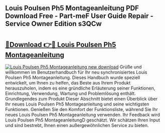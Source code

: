 ## Louis Poulsen Ph5 Montageanleitung PDF Download Free - Part-meF User Guide Repair - Service Owner Edition s3QCw

# <h2><a href="http://df6yij.blite.top/?on=Louis+Poulsen+Ph5+Montageanleitung">🔗Download 👉🔴 Louis Poulsen Ph5 Montageanleitung</a></h2>

[![Louis Poulsen Ph5 Montageanleitung new download](https://i.imgur.com/lujVjoI.png)](http://df6yij.blite.top/?on=Louis+Poulsen+Ph5+Montageanleitung)
Grüße und willkommen im Benutzerhandbuch für Ihr neu synchronisiertes Louis Poulsen Ph5 Montageanleitung. Dieses Handbuch wurde speziell entwickelt, um Ihnen zu helfen, das Beste aus Ihrem Produkt herauszuholen, indem es eine gründliche Erläuterung seiner Funktionen, Einrichtung, Verwendung, Wartung und Problemlösung enthält. Grundlegendes zum Produkt Dieser Abschnitt bietet einen Überblick über Ihr neues Louis Poulsen Ph5 Montageanleitung und seine wichtigsten Funktionen. Genießen Sie den Komfort der Funktionsliste, während Sie Ihr neues Louis Poulsen Ph5 Montageanleitung verwenden. Ihr Feedback wird Louis Poulsen Ph5 MontageanleitungD geschätzt. Wir schätzen Ihren Input und sind bestrebt, Ihnen einen außergewöhnlichen Service zu bieten.
